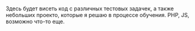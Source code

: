 # 
Здесь будет висеть код с различных тестовых задачек, а также небольших проекто, которые я решаю в процессе обучения. PHP, JS, возможно что-то еще. 
